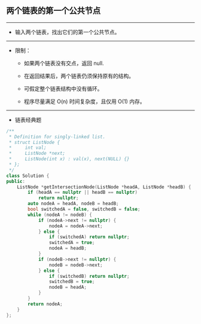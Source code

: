 ## 两个链表的第一个公共节点

--------------------

- 输入两个链表，找出它们的第一个公共节点。

--------------------

- 限制：

    - 如果两个链表没有交点，返回 null.
    
    - 在返回结果后，两个链表仍须保持原有的结构。

    - 可假定整个链表结构中没有循环。

    - 程序尽量满足 O(n) 时间复杂度，且仅用 O(1) 内存。

--------------------

- 链表经典题

```cpp
/**
 * Definition for singly-linked list.
 * struct ListNode {
 *     int val;
 *     ListNode *next;
 *     ListNode(int x) : val(x), next(NULL) {}
 * };
 */
class Solution {
public:
    ListNode *getIntersectionNode(ListNode *headA, ListNode *headB) {
        if (headA == nullptr || headB == nullptr)
            return nullptr;
        auto nodeA = headA, nodeB = headB;
        bool switchedA = false, switchedB = false;
        while (nodeA != nodeB) {
            if (nodeA->next != nullptr) {
                nodeA = nodeA->next;
            } else {
                if (switchedA) return nullptr;
                switchedA = true;
                nodeA = headB;
            }
            if (nodeB->next != nullptr) {
                nodeB = nodeB->next;
            } else {
                if (switchedB) return nullptr;
                switchedB = true;
                nodeB = headA;
            }
        }
        return nodeA;
    }
};
```